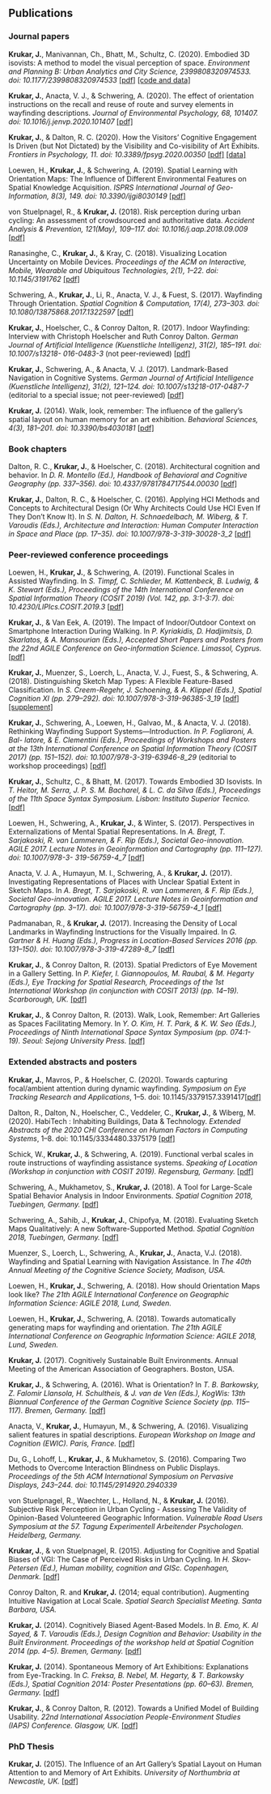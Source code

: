 ## Publications

### Journal papers

**Krukar, J.**, Manivannan, Ch., Bhatt, M., Schultz, C. (2020). Embodied 3D isovists: A method to model the visual perception of space. *Environment and Planning B: Urban Analytics and City Science, 2399808320974533. doi: 10.1177/2399808320974533*
[[pdf]](pdfs/krukar-embodied3disovists.pdf)
[[code and data]](https://osf.io/qvkwz/)

**Krukar, J.**, Anacta, V. J., & Schwering, A. (2020). The effect of orientation instructions on the recall and reuse of route and survey elements in wayfinding descriptions. *Journal of Environmental Psychology, 68, 101407. doi: 10.1016/j.jenvp.2020.101407*
[[pdf]](pdfs/Krukar%2C%20Anacta%2C%20Schwering%20-%202020%20-%20The%20effect%20of%20orientation%20instructions%20on%20the%20recall%20and%20reuse%20of%20route%20and%20survey%20elements%20in%20wayfin.pdf)

**Krukar, J.**, & Dalton, R. C. (2020). How the Visitors’ Cognitive Engagement Is Driven (but Not Dictated) by the Visibility and Co-visibility of Art Exhibits. *Frontiers in Psychology, 11. doi: 10.3389/fpsyg.2020.00350*
[[pdf]](pdfs/fpsyg-11-00350.pdf)
[[data]](https://osf.io/d6mwe/)

Loewen, H., **Krukar, J.**, & Schwering, A. (2019). Spatial Learning with Orientation Maps: The Influence of Different Environmental Features on Spatial Knowledge Acquisition. *ISPRS International Journal of Geo-Information, 8(3), 149. doi: 10.3390/ijgi8030149*
[[pdf]](pdfs/Lo%CC%88wen%2C%20Krukar%2C%20Schwering%20-%202019%20-%20Spatial%20Learning%20with%20Orientation%20Maps%20The%20Influence%20of%20Different%20Environmental%20Features%20on%20Spatial%20K.pdf)

von Stuelpnagel, R., & **Krukar, J.** (2018). Risk perception during urban cycling: An assessment of crowdsourced and authoritative data. *Accident Analysis & Prevention, 121(May), 109–117. doi: 10.1016/j.aap.2018.09.009*
[[pdf]](pdfs/von%20Stu%CC%88lpnagel%2C%20Krukar%20-%202018%20-%20Risk%20perception%20during%20urban%20cycling%20An%20assessment%20of%20crowdsourced%20and%20authoritative%20data.pdf)

Ranasinghe, C., **Krukar, J.**, & Kray, C. (2018). Visualizing Location Uncertainty on Mobile Devices. *Proceedings of the ACM on Interactive, Mobile, Wearable and Ubiquitous Technologies, 2(1), 1–22. doi: 10.1145/3191762*
[[pdf]](pdfs/Ranasinghe%2C%20Krukar%2C%20Kray%20-%202018%20-%20Visualizing%20Location%20Uncertainty%20on%20Mobile%20Devices.pdf)

Schwering, A., **Krukar, J.**, Li, R., Anacta, V. J., & Fuest, S. (2017). Wayfinding Through Orientation. *Spatial Cognition & Computation, 17(4), 273–303. doi: 10.1080/13875868.2017.1322597*
[[pdf]](pdfs/WayTO-SCC.pdf)

**Krukar, J.**, Hoelscher, C., & Conroy Dalton, R. (2017). Indoor Wayfinding: Interview with Christoph Hoelscher and Ruth Conroy Dalton. *German Journal of Artificial Intelligence (Kuenstliche Intelligenz), 31(2), 185–191. doi: 10.1007/s13218- 016-0483-3* (not peer-reviewed)
[[pdf]](pdfs/Krukar%2C%20Ho%CC%88lscher%2C%20Conroy%20Dalton%20-%202017%20-%20Indoor%20Wayfinding%20Interview%20with%20Christoph%20Ho%CC%88lscher%20and%20Ruth%20Conroy%20Dalton.pdf)

**Krukar, J.**, Schwering, A., & Anacta, V. J. (2017). Landmark-Based Navigation in Cognitive Systems. *German Journal of Artificial Intelligence (Kuenstliche Intelligenz), 31(2), 121–124. doi: 10.1007/s13218-017-0487-7*
(editorial to a special issue; not peer-reviewed)
[[pdf]](pdfs/Krukar%2C%20Schwering%2C%20Anacta%20-%202017%20-%20Landmark-Based%20Navigation%20in%20Cognitive%20Systems.pdf)

**Krukar, J.** (2014). Walk, look, remember: The influence of the gallery’s spatial layout on human memory for an art exhibition. *Behavioral Sciences, 4(3), 181–201. doi: 10.3390/bs4030181*
[[pdf]](pdfs/Krukar%20-%202014%20-%20Walk%2C%20look%2C%20remember%20The%20influence%20of%20the%20gallery%E2%80%99s%20spatial%20layout%20on%20human%20memory%20for%20an%20art%20exhibition.pdf)

### Book chapters

Dalton, R. C., **Krukar, J.**, & Hoelscher, C. (2018). Architectural cognition and behavior. In *D. R. Montello (Ed.), Handbook of Behavioral and Cognitive Geography (pp. 337–356). doi: 10.4337/9781784717544.00030*
[[pdf]](pdfs/Dalton%2C%20Krukar%2C%20Ho%CC%88lscher%20-%202018%20-%20Architectural%20cognition%20and%20behavior.pdf)

**Krukar, J.**, Dalton, R. C., & Hoelscher, C. (2016). Applying HCI Methods and Concepts to Architectural Design (Or Why Architects Could Use HCI Even If They Don’t Know It). In *S. N. Dalton, H. Schnaedelbach, M. Wiberg, & T. Varoudis (Eds.), Architecture and Interaction: Human Computer Interaction in Space and Place (pp. 17–35). doi: 10.1007/978-3-319-30028-3_2*
[[pdf]](pdfs/Krukar_ConroyDalton_Hoelscher.pdf)

### Peer-reviewed conference proceedings

Loewen, H., **Krukar, J.**, & Schwering, A. (2019). Functional Scales in Assisted Wayfinding. In *S. Timpf, C. Schlieder, M. Kattenbeck, B. Ludwig, & K. Stewart (Eds.), Proceedings of the 14th International Conference on Spatial Information Theory (COSIT 2019) (Vol. 142, pp. 3:1-3:7). doi: 10.4230/LIPIcs.COSIT.2019.3*
[[pdf]](pdfs/Lo%CC%88wen%2C%20Krukar%2C%20Schwering%20-%202019%20-%20Functional%20Scales%20in%20Assisted%20Wayfinding.pdf)

**Krukar, J.**, & Van Eek, A. (2019). The Impact of Indoor/Outdoor Context on Smartphone Interaction During Walking. In *P. Kyriakidis, D. Hadjimitsis, D. Skarlatos, & A. Mansourian (Eds.), Accepted Short Papers and Posters from the 22nd AGILE Conference on Geo-information Science. Limassol, Cyprus.*
[[pdf]](pdfs/AGILE_2019_submitted_v3.pdf)

**Krukar, J.**, Muenzer, S., Loerch, L., Anacta, V. J., Fuest, S., & Schwering, A. (2018). Distinguishing Sketch Map Types: A Flexible Feature-Based Classification. In *S. Creem-Regehr, J. Schoening, & A. Klippel (Eds.), Spatial Cognition XI (pp. 279–292). doi: 10.1007/978-3-319-96385-3_19*
[[pdf]](pdfs/Krukar%20et%20al.%20-%202018%20-%20Distinguishing%20Sketch%20Map%20Types%20A%20Flexible%20Feature-Based%20Classification.pdf)
[[supplement]](https://osf.io/3d97m/)

**Krukar, J.**, Schwering, A., Loewen, H., Galvao, M., & Anacta, V. J. (2018). Rethinking Wayfinding Support Systems—Introduction. *In P. Fogliaroni, A. Bal- latore, & E. Clementini (Eds.), Proceedings of Workshops and Posters at the 13th International Conference on Spatial Information Theory (COSIT 2017) (pp. 151–152). doi: 10.1007/978-3-319-63946-8_29* (editorial to workshop proceedings)
[[pdf]](pdfs/introCOSIT.pdf)

**Krukar, J.**, Schultz, C., & Bhatt, M. (2017). Towards Embodied 3D Isovists. In *T. Heitor, M. Serra, J. P. S. M. Bacharel, & L. C. da Silva (Eds.), Proceedings of the 11th Space Syntax Symposium. Lisbon: Instituto Superior Tecnico.*
[[pdf]](pdfs/Krukar%2C%20Schultz%2C%20Bhatt%20-%202017%20-%20Towards%20Embodied%203D%20Isovists.pdf)

Loewen, H., Schwering, A., **Krukar, J.**, & Winter, S. (2017). Perspectives in Externalizations of Mental Spatial Representations. In *A. Bregt, T. Sarjakoski, R. van Lammeren, & F. Rip (Eds.), Societal Geo-innovation. AGILE 2017. Lecture Notes in Geoinformation and Cartography (pp. 111–127). doi: 10.1007/978-3- 319-56759-4_7*
[[pdf]](pdfs/agile2017_full_v7_review.pdf)

Anacta, V. J. A., Humayun, M. I., Schwering, A., & **Krukar, J.** (2017). Investigating Representations of Places with Unclear Spatial Extent in Sketch Maps. In *A. Bregt, T. Sarjakoski, R. van Lammeren, & F. Rip (Eds.), Societal Geo-innovation. AGILE 2017. Lecture Notes in Geoinformation and Cartography (pp. 3–17). doi: 10.1007/978-3-319-56759-4_1*
[[pdf]](pdfs/AGILE2017Accepted_Final.pdf)

Padmanaban, R., & **Krukar, J.** (2017). Increasing the Density of Local Landmarks in Wayfinding Instructions for the Visually Impaired. In *G. Gartner & H. Huang (Eds.), Progress in Location-Based Services 2016 (pp. 131–150). doi: 10.1007/978-3-319-47289-8_7*
[[pdf]](pdfs/Padmanaban%2C%20Krukar%20-%202017%20-%20Increasing%20the%20Density%20of%20Local%20Landmarks%20in%20Wayfinding%20Instructions%20for%20the%20Visually%20Impaired.pdf)

**Krukar, J.**, & Conroy Dalton, R. (2013). Spatial Predictors of Eye Movement in a Gallery Setting. In *P. Kiefer, I. Giannopoulos, M. Raubal, & M. Hegarty (Eds.), Eye Tracking for Spatial Research, Proceedings of the 1st International Workshop (in conjunction with COSIT 2013) (pp. 14–19). Scarborough, UK.*
[[pdf]](pdfs/Krukar%2C%20Conroy%20Dalton%20-%202013%20-%20Spatial%20Predictors%20of%20Eye%20Movement%20in%20a%20Gallery%20Setting.pdf)

**Krukar, J.**, & Conroy Dalton, R. (2013). Walk, Look, Remember: Art Galleries as Spaces Facilitating Memory. In *Y. O. Kim, H. T. Park, & K. W. Seo (Eds.), Proceedings of Ninth International Space Syntax Symposium (pp. 074:1- 19). Seoul: Sejong University Press.*
[[pdf]](pdfs/Krukar%2C%20Conroy%20Dalton%20-%202013%20-%20Walk%2C%20Look%2C%20Remember%20Art%20Galleries%20as%20Spaces%20Facilitating%20Memory.pdf)

### Extended abstracts and posters

**Krukar, J.**, Mavros, P., & Hoelscher, C. (2020). Towards capturing focal/ambient attention during dynamic wayfinding. *Symposium on Eye Tracking Research and Applications*, 1–5. doi: 10.1145/3379157.3391417[[pdf]](pdfs/Krukar%2C%20Mavros%2C%20Hoelscher%20-%202020%20-%20Towards%20capturing%20focal%20ambient%20attention%20during%20dynamic%20wayfinding.pdf)

Dalton, R., Dalton, N., Hoelscher, C., Veddeler, C., **Krukar, J.**, & Wiberg, M. (2020). HabiTech : Inhabiting Buildings, Data & Technology. *Extended Abstracts of the 2020 CHI Conference on Human Factors in Computing Systems*, 1–8. doi: 10.1145/3334480.3375179 [[pdf]](pdfs/SIGCHI-CHI2020-HabiTech.pdf)

Schick, W., **Krukar, J.**, & Schwering, A. (2019). Functional verbal scales in route instructions of wayfinding assistance systems. *Speaking of Location (Workshop in conjunction with COSIT 2019). Regensburg, Germany.*
[[pdf]](pdfs/Schick_COSIT2019_submitted.pdf)

Schwering, A., Mukhametov, S., **Krukar, J.** (2018). A Tool for Large-Scale Spatial Behavior Analysis in Indoor Environments. *Spatial Cognition 2018, Tuebingen, Germany.*
[[pdf]](pdfs/IndoorTracking_ver03_jk.pdf)

Schwering, A., Sahib, J., **Krukar, J.**, Chipofya, M. (2018). Evaluating Sketch Maps Qualitatively: A new Software-Supported Method. *Spatial Cognition 2018, Tuebingen, Germany.*
[[pdf]](pdfs/poster_v3SC.pdf)

Muenzer, S., Loerch, L., Schwering, A., **Krukar, J.**, Anacta, V.J. (2018). Wayfinding and Spatial Learning with Navigation Assistance. In *The 40th Annual Meeting of the Cognitive Science Society, Madison, USA.*

Loewen, H., **Krukar, J.**, Schwering, A. (2018). How should Orientation Maps look like? *The 21th AGILE International Conference on Geographic Information Science: AGILE 2018, Lund, Sweden.*

Loewen, H., **Krukar, J.**, Schwering, A. (2018). Towards automatically generating maps for wayfinding and orientation. *The 21th AGILE International Conference on Geographic Information Science: AGILE 2018, Lund, Sweden.*

**Krukar, J.** (2017). Cognitively Sustainable Built Environments. Annual Meeting of the American Association of Geographers. Boston, USA.

**Krukar, J.**, & Schwering, A. (2016). What is Orientation? In *T. B. Barkowsky, Z. Falomir Llansola, H. Schultheis, & J. van de Ven (Eds.), KogWis: 13th Biannual Conference of the German Cognitive Science Society (pp. 115–117). Bremen, Germany.*
[[pdf]](pdfs/krukarOrient.pdf)

Anacta, V., **Krukar, J.**, Humayun, M., & Schwering, A. (2016). Visualizing salient features in spatial descriptions. *European Workshop on Image and Cognition (EWIC). Paris, France.*
[[pdf]](pdfs/PosterEWIC.pdf)

Du, G., Lohoff, L., **Krukar, J.**, & Mukhametov, S. (2016). Comparing Two Methods to Overcome Interaction Blindness on Public Displays. *Proceedings of the 5th ACM International Symposium on Pervasive Displays, 243–244. doi: 10.1145/2914920.2940339*

von Stuelpnagel, R., Waechter, L., Holland, N., & **Krukar, J.** (2016). Subjective Risk Perception in Urban Cycling - Assessing The Validity of Opinion-Based Volunteered Geographic Information. *Vulnerable Road Users Symposium at the 57. Tagung Experimentell Arbeitender Psychologen. Heidelberg, Germany.*

**Krukar, J.**, & von Stuelpnagel, R. (2015). Adjusting for Cognitive and Spatial Biases of VGI: The Case of Perceived Risks in Urban Cycling. In *H. Skov-Petersen (Ed.), Human mobility, cognition and GISc. Copenhagen, Denmark.*
[[pdf]](pdfs/Krukar-vonStuelpnagel-VGI.pdf)

Conroy Dalton, R. and **Krukar, J.** (2014; equal contribution). Augmenting Intuitive Navigation at Local Scale. *Spatial Search Specialist Meeting. Santa Barbara, USA.*

**Krukar, J.** (2014). Cognitively Biased Agent-Based Models. In *B. Emo, K. Al Sayed, & T. Varoudis (Eds.), Design Cognition and Behavior: Usability in the Built Environment. Proceedings of the workshop held at Spatial Cognition 2014 (pp. 4–5). Bremen, Germany.*
[[pdf]](pdfs/Krukar%20-%202014%20-%20Cognitively%20Biased%20Agent-Based%20Models.pdf)

**Krukar, J.** (2014). Spontaneous Memory of Art Exhibitions: Explanations from Eye-Tracking. In *C. Freksa, B. Nebel, M. Hegarty, & T. Barkowsky (Eds.), Spatial Cognition 2014: Poster Presentations (pp. 60–63). Bremen, Germany.*
[[pdf]](pdfs/Krukar%20-%202014%20-%20Spontaneous%20Memory%20of%20Art%20Exhibitions%20Explanations%20from%20Eye-Tracking.pdf)

**Krukar, J.**, & Conroy Dalton, R. (2012). Towards a Unified Model of Building Usability. *22nd International Association People-Environment Studies (IAPS) Conference. Glasgow, UK.*
[[pdf]](pdfs/iaps-abstract.pdf)

### PhD Thesis

**Krukar, J.** (2015). The Influence of an Art Gallery’s Spatial Layout on Human Attention to and Memory of Art Exhibits. *University of Northumbria at Newcastle, UK.* [[pdf]](pdfs/Krukar-PhD-revised-smallersize.pdf)
